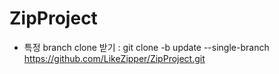 # ZipProject

- 특정 branch clone 받기 : git clone -b update --single-branch https://github.com/LikeZipper/ZipProject.git

